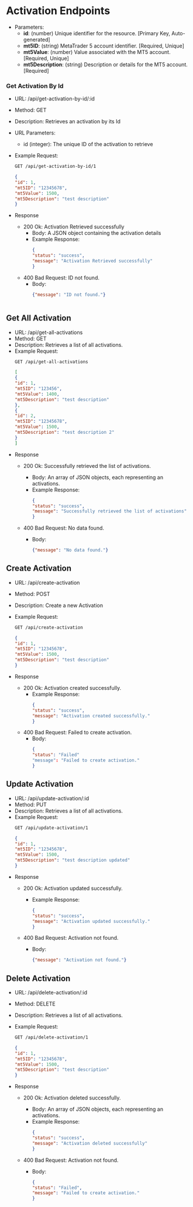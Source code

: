 # Activation Endpoints

* Parameters:
   - **id**:                (number) Unique identifier for the resource. [Primary Key, Auto-generated]
   - **mt5ID**:             (string) MetaTrader 5 account identifier. [Required, Unique]
   - **mt5Value**:          (number) Value associated with the MT5 account. [Required, Unique]
   - **mt5Description**:    (string) Description or details for the MT5 account. [Required]


### Get Activation By Id

* URL: /api/get-activation-by-id/:id
* Method: GET
* Description: Retrieves an activation by its Id
* URL Parameters:
    * id (integer): The unique ID of the activation to retrieve
* Example Request:
  ```bash
  GET /api/get-activation-by-id/1
  ```
  ```json
  {
  "id": 1,
  "mt5ID": "12345678",
  "mt5Value": 1500,
  "mt5Description": "test description"
  }
  ```
  
* Response
    * 200 Ok: Activation Retrieved successfully
        * Body: A JSON object containing the activation details
        * Example Response:
          ```json
          {
          "status": "success",
          "message": "Activation Retrieved successfully"
          }
          ```
    * 400 Bad Request: ID not found.
        * Body:
          ```json
          {"message": "ID not found."}



## Get All Activation 

* URL: /api/get-all-activations
* Method: GET
* Description: Retrieves a list of all activations.
* Example Request:
   ```bash
   GET /api/get-all-activations
   ```
   ```json
   [
   {
   "id": 1,
   "mt5ID": "123456",
   "mt5Value": 1400,
   "mt5Description": "test description"
   },
   {
   "id": 2,
   "mt5ID": "12345678",
   "mt5Value": 1500,
   "mt5Description": "test description 2"
   }
   ]
   ```
* Response
    * 200 Ok: Successfully retrieved the list of activations.
        * Body: An array of JSON objects, each representing an activations.
        * Example Response:
          ```json
          {
          "status": "success",
          "message": "Successfully retrieved the list of activations"
          }
          ```
         
    * 400 Bad Request: No data found.
        * Body:
          ```json
          {"message": "No data found."}
          ```


## Create Activation 

* URL: /api/create-activation
* Method: POST
* Description: Create a new Activation
* Example Request:
   ```bash
   GET /api/create-activation
   ```
   ```json
   {
   "id": 1,
   "mt5ID": "12345678",
   "mt5Value": 1500,
   "mt5Description": "test description"
   }
   ```
   
* Response
    * 200 Ok: Activation created successfully.
         * Example Response:
             ```json
             {
             "status": "success",
             "message": "Activation created successfully."
             }
    * 400 Bad Request: Failed to create activation.
        * Body:
          ```json
          {
          "status": "Failed"
          "message": "Failed to create activation."
          }
          ```
   


## Update Activation 

* URL: /api/update-activation/:id
* Method: PUT
* Description: Retrieves a list of all activations.
* Example Request:
   ```bash
   GET /api/update-activation/1
   ```
   ```json
   {
   "id": 1,
   "mt5ID": "12345678",
   "mt5Value": 1500,
   "mt5Description": "test description updated"
   }
   ```
* Response
    * 200 Ok: Activation updated successfully.
        * Example Response:
          ```json
          {
          "status": "success",
          "message": "Activation updated successfully."
          }
          ```
         
    * 400 Bad Request: Activation not found.
        * Body:
          ```json
          {"message": "Activation not found."}
          ```


## Delete Activation 

* URL: /api/delete-activation/:id
* Method: DELETE
* Description: Retrieves a list of all activations.
* Example Request:
   ```bash
   GET /api/delete-activation/1
   ```
   ```JSON
   {
   "id": 1,
   "mt5ID": "12345678",
   "mt5Value": 1500,
   "mt5Description": "test description"
   }
   ```
   
* Response
    * 200 Ok: Activation deleted successfully.
        * Body: An array of JSON objects, each representing an activations.
        * Example Response:
          ```json
          {
          "status": "success",
          "message": "Activation deleted successfully"
          }
          ```
         
    * 400 Bad Request: Activation not found.
        * Body:
          ```json
          {
          "status": "Failed",
          "message": "Failed to create activation."
          }
          ```
